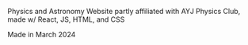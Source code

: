 Physics and Astronomy Website partly affiliated with AYJ Physics Club, made w/ React, JS, HTML, and CSS 

Made in March 2024
